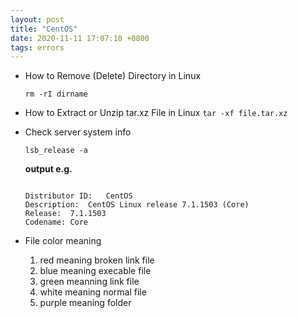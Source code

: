 ```yaml
---
layout: post
title: "CentOS"
date: 2020-11-11 17:07:10 +0800
tags: errors
---
```


- How to Remove (Delete) Directory in Linux

  `rm -rI dirname`


- How to Extract or Unzip tar.xz File in Linux
  `tar -xf file.tar.xz`
  
- Check server system info

  `lsb_release -a`

  __output e.g.__

  ````
  
  Distributor ID:	CentOS
  Description:	CentOS Linux release 7.1.1503 (Core) 
  Release:	7.1.1503
  Codename:	Core
  ````

  

- File color meaning
  1. red meaning broken link file
  2. blue meaning execable file
  3. green meanning link file
  4. white meaning normal file
  5. purple meaning folder